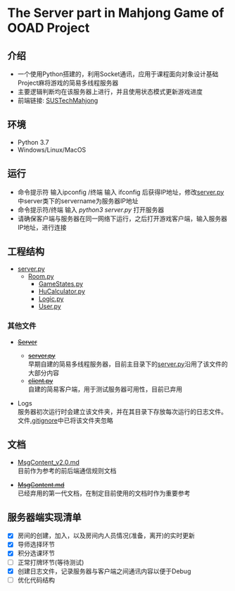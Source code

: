 # The Server part in Mahjong Game of OOAD Project

## 介绍
- 一个使用Python搭建的，利用Socket通讯，应用于课程面向对象设计基础Project麻将游戏的简易多线程服务器
- 主要逻辑判断均在该服务器上进行，并且使用状态模式更新游戏进度
- 前端链接: [SUSTechMahjong](https://github.com/Pino444/SUSTechMahjong)

## 环境
- Python 3.7
- Windows/Linux/MacOS

## 运行
- 命令提示符 输入ipconfig /终端 输入 ifconfig 后获得IP地址，修改[server.py](https://github.com/DiogerChen/OOAD_Project/blob/master/server.py)中server类下的servername为服务器IP地址
- 命令提示符/终端 输入 *python3 server.py* 打开服务器
- 请确保客户端与服务器在同一网络下运行，之后打开游戏客户端，输入服务器IP地址，进行连接

## 工程结构
- [server.py](https://github.com/DiogerChen/OOAD_Project/blob/master/server.py)
    - [Room.py](https://github.com/DiogerChen/OOAD_Project/blob/master/Room.py)
        - [GameStates.py](https://github.com/DiogerChen/OOAD_Project/blob/master/GameStates.py)
        - [HuCalculator.py](https://github.com/DiogerChen/OOAD_Project/blob/master/HuCalculator.py)
        - [Logic.py](https://github.com/DiogerChen/OOAD_Project/blob/master/Logic.py)
        - [User.py](https://github.com/DiogerChen/OOAD_Project/blob/master/User.py)

### 其他文件
- ~~[Server](https://github.com/DiogerChen/OOAD_Project/tree/master/Server)~~
    - ~~[server.py](https://github.com/DiogerChen/OOAD_Project/tree/master/Server/server.py)~~   
    早期自建的简易多线程服务器，目前主目录下的[server.py](https://github.com/DiogerChen/OOAD_Project/blob/master/server.py)沿用了该文件的大部分内容
    - ~~[client.py](https://github.com/DiogerChen/OOAD_Project/blob/master/Server/client.py)~~   
    自建的简易客户端，用于测试服务器可用性，目前已弃用

- Logs  
    服务器初次运行时会建立该文件夹，并在其目录下存放每次运行的日志文件。文件[.gitignore](https://github.com/DiogerChen/OOAD_Project/blob/master/.gitignore)中已将该文件夹忽略

## 文档
- [MsgContent_v2.0.md](https://github.com/DiogerChen/OOAD_Project/blob/master/MsgContent_v2.0.md)  
目前作为参考的前后端通信规则文档

- ~~[MsgContent.md](https://github.com/DiogerChen/OOAD_Project/blob/master/MsgContent.md)~~  
已经弃用的第一代文档，在制定目前使用的文档时作为重要参考


## 服务器端实现清单
 - [x] 房间的创建，加入，以及房间内人员情况(准备，离开)的实时更新
 - [x] 导师选择环节
 - [x] 积分选课环节
 - [ ] 正常打牌环节(等待测试)
 - [x] 创建日志文件，记录服务器与客户端之间通讯内容以便于Debug
 - [ ] 优化代码结构
